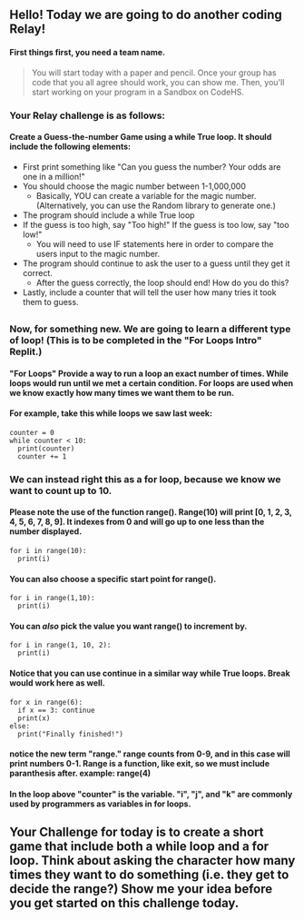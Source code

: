 ## Hello! Today we are going to do another coding Relay! 
#### First things first, you need a team name.
> You will start today with a paper and pencil. Once your group has code that you all agree should work, you can show me. Then, you'll start working on your program in a Sandbox on CodeHS. 
### Your Relay challenge is as follows: 
#### Create a Guess-the-number Game using a while True loop. It should include the following elements: 
* First print something like "Can you guess the number? Your odds are one in a million!"
* You should choose the magic number between 1-1,000,000
  * Basically, YOU can create a variable for the magic number. (Alternatively, you can use the Random library to generate one.)
* The program should include a while True loop
* If the guess is too high, say "Too high!" If the guess is too low, say "too low!"
  * You will need to use IF statements here in order to compare the users input to the magic number. 
* The program should continue to ask the user to a guess until they get it correct.
  * After the guess correctly, the loop should end! How do you do this? 
* Lastly, include a counter that will tell the user how many tries it took them to guess. 

## 
## 

### Now, for something new. We are going to learn a different type of loop! (This is to be completed in the "For Loops Intro" Replit.)
#### "For Loops" Provide a way to run a loop an exact number of times. While loops would run until we met a certain condition. For loops are used when we know exactly how many times we want them to be run. 

#### For example, take this while loops we saw last week: 
```
counter = 0
while counter < 10:
  print(counter)
  counter += 1
```
### We can instead right this as a for loop, because we know we want to count up to 10.
#### Please note the use of the function range(). Range(10) will print [0, 1, 2, 3, 4, 5, 6, 7, 8, 9]. It indexes from 0 and will go up to one less than the number displayed. 
```
for i in range(10):
  print(i)

```
#### You can also choose a specific start point for range(). 
```
for i in range(1,10):
  print(i)

```
#### You can *also* pick the value you want range() to increment by. 
```
for i in range(1, 10, 2):
  print(i)

```
#### Notice that you can use continue in a similar way while True loops. Break would work here as well. 

```
for x in range(6):
  if x == 3: continue
  print(x)
else:
  print("Finally finished!")
```

#### notice the new term "range." range counts from 0-9, and in this case will print numbers 0-1. Range is a function, like exit, so we must include paranthesis after. example: range(4)
#### In the loop above "counter" is the variable. "i", "j", and "k" are commonly used by programmers as variables in for loops. 

## Your Challenge for today is to create a short game that include both a while loop and a for loop. Think about asking the character how many times they want to do something (i.e. they get to decide the range?) Show me your idea before you get started on this challenge today.
